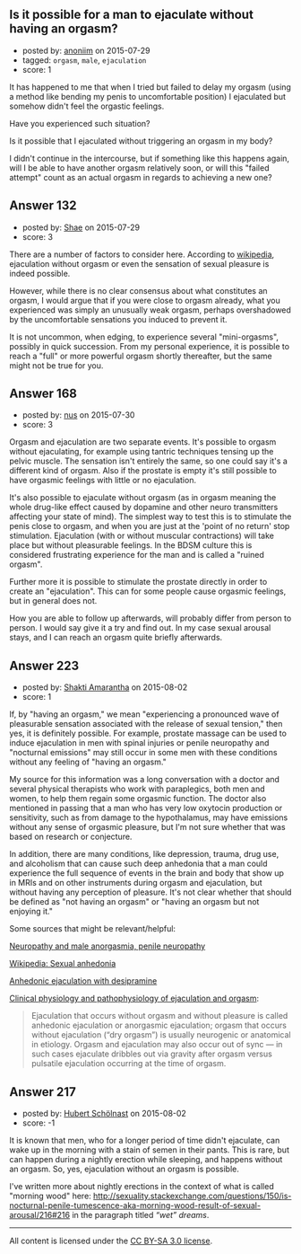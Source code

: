 ## Is it possible for a man to ejaculate without having an orgasm?

- posted by: [anoniim](https://stackexchange.com/users/1175049/anoniim) on 2015-07-29
- tagged: `orgasm`, `male`, `ejaculation`
- score: 1

It has happened to me that when I tried but failed to delay my orgasm (using a method like bending my penis to uncomfortable position) I ejaculated but somehow didn't feel the orgastic feelings.

Have you experienced such situation? 

Is it possible that I ejaculated without triggering an orgasm in my body?

I didn't continue in the intercourse, but if something like this happens again, will I be able to have another orgasm relatively soon, or will this "failed attempt" count as an actual orgasm in regards to achieving a new one?


## Answer 132

- posted by: [Shae](https://stackexchange.com/users/6476085/shae) on 2015-07-29
- score: 3

There are a number of factors to consider here. According to [wikipedia](https://en.wikipedia.org/wiki/Orgasm#In_males), ejaculation without orgasm or even the sensation of sexual pleasure is indeed possible.

However, while there is no clear consensus about what constitutes an orgasm, I would argue that if you were close to orgasm already, what you experienced was simply an unusually weak orgasm, perhaps overshadowed by the uncomfortable sensations you induced to prevent it.

It is not uncommon, when edging, to experience several "mini-orgasms", possibly in quick succession. From my personal experience, it is possible to reach a "full" or more powerful orgasm shortly thereafter, but the same might not be true for you.


## Answer 168

- posted by: [nus](https://stackexchange.com/users/151634/nus) on 2015-07-30
- score: 3

Orgasm and ejaculation are two separate events. It's possible to orgasm without ejaculating, for example using tantric techniques tensing up the pelvic muscle. The sensation isn't entirely the same, so one could say it's a different kind of orgasm. Also if the prostate is empty it's still possible to have orgasmic feelings with little or no ejaculation.

It's also possible to ejaculate without orgasm (as in orgasm meaning the whole drug-like effect caused by dopamine and other neuro transmitters affecting your state of mind). The simplest way to test this is to stimulate the penis close to orgasm, and when you are just at the 'point of no return' stop stimulation. Ejaculation (with or without muscular contractions) will take place but without pleasurable feelings. In the BDSM culture this is considered frustrating experience for the man and is called a "ruined orgasm".

Further more it is possible to stimulate the prostate directly in order to create an "ejaculation". This can for some people cause orgasmic feelings, but in general does not.

How you are able to follow up afterwards, will probably differ from person to person. I would say give it a try and find out. In my case sexual arousal stays, and I can reach an orgasm quite briefly afterwards.


## Answer 223

- posted by: [Shakti Amarantha](https://stackexchange.com/users/6557352/shakti-amarantha) on 2015-08-02
- score: 1

<p>If, by "having an orgasm," we mean "experiencing a pronounced wave of pleasurable sensation associated with the release of sexual tension," then yes, it is definitely possible.  For example, prostate massage can be used to induce ejaculation in men with spinal injuries or penile neuropathy and "nocturnal emissions" may still occur in some men with these conditions without any feeling of "having an orgasm."</p>

<p>My source for this information was a long conversation with a doctor and several physical therapists who work with paraplegics, both men and women, to help them regain some orgasmic function.  The doctor also mentioned in passing that a man who has very low oxytocin production or sensitivity, such as from damage to the hypothalamus, may have emissions without any sense of orgasmic pleasure, but I'm not sure whether that was based on research or conjecture.</p>

<p>In addition, there are many conditions, like depression, trauma, drug use, and alcoholism that can cause such deep anhedonia that a man could experience the full sequence of events in the brain and body that show up in MRIs and on other instruments during orgasm and ejaculation, but without having any perception of pleasure. It's not clear whether that should be defined as "not having an orgasm" or "having an orgasm but not enjoying it." </p>

<p>Some sources that might be relevant/helpful:</p>

<p><a href="http://www.neuropathie.nu/english-articles/neuropathy-and-male-anorgasmia.html" rel="nofollow">Neuropathy and male anorgasmia, penile neuropathy</a></p>

<p><a href="https://en.wikipedia.org/wiki/Sexual_anhedonia" rel="nofollow">Wikipedia: Sexual anhedonia</a></p>

<p><a href="http://www.ncbi.nlm.nih.gov/pubmed/3397227" rel="nofollow">Anhedonic ejaculation with desipramine</a></p>

<p><a href="http://www.hawaii.edu/hivandaids/Clinical%20Physiology%20and%20Pathophysiology%20of%20Ejaculation%20and%20Orgasm.pdf" rel="nofollow">Clinical physiology and pathophysiology of ejaculation and orgasm</a>:</p>

<blockquote>
  <p>Ejaculation that occurs without orgasm and without pleasure is called
  anhedonic ejaculation or anorgasmic ejaculation; orgasm that occurs
  without ejaculation (“dry orgasm”) is usually neurogenic or anatomical
  in etiology.  Orgasm and ejaculation may also occur out of sync — in
  such cases ejaculate dribbles out via gravity after orgasm versus
  pulsatile ejaculation occurring at the time of orgasm.</p>
</blockquote>



## Answer 217

- posted by: [Hubert Schölnast](https://stackexchange.com/users/1366381/hubert-sch-lnast) on 2015-08-02
- score: -1

It is known that men, who for a longer period of time didn't ejaculate, can wake up in the morning with a stain of semen in their pants. This is rare, but can happen during a nightly erection while sleeping, and happens without an orgasm. So, yes, ejaculation without an orgasm is possible.

I've written more about nightly erections in the context of what is called "morning wood" here: http://sexuality.stackexchange.com/questions/150/is-nocturnal-penile-tumescence-aka-morning-wood-result-of-sexual-arousal/216#216 in the paragraph titled *“wet” dreams*.



---

All content is licensed under the [CC BY-SA 3.0 license](https://creativecommons.org/licenses/by-sa/3.0/).
